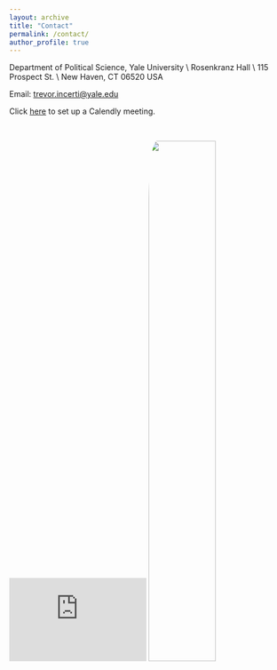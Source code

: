 ```yaml
---
layout: archive
title: "Contact"
permalink: /contact/
author_profile: true
---
```


Department of Political Science, Yale University \\
Rosenkranz Hall \\
115 Prospect St. \\
New Haven, CT 06520 USA

Email: trevor.incerti@yale.edu  

Click [here](https://calendly.com/trevor-incerti/) to set up a Calendly meeting. 

&nbsp;

 <p float="left">
  <iframe width="49%" height=“500px” scrolling="no" frameBorder="0" style="position:relative" src="https://www.trevorincerti.com/files/cites_year.html"></iframe>
  <img src="https://www.trevorincerti.com/images/meti.jpeg" width="49%" style="border-radius:6%" /> 
</p>